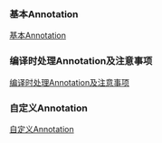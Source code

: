### 基本Annotation
[基本Annotation](https://github.com/ningbaoqi/Java/blob/master/README-anno1.md)
### 编译时处理Annotation及注意事项
[编译时处理Annotation及注意事项](https://github.com/ningbaoqi/Java/blob/master/README-anno2.md)
### 自定义Annotation
[自定义Annotation](https://github.com/ningbaoqi/Java/blob/master/README-anno3.md)
